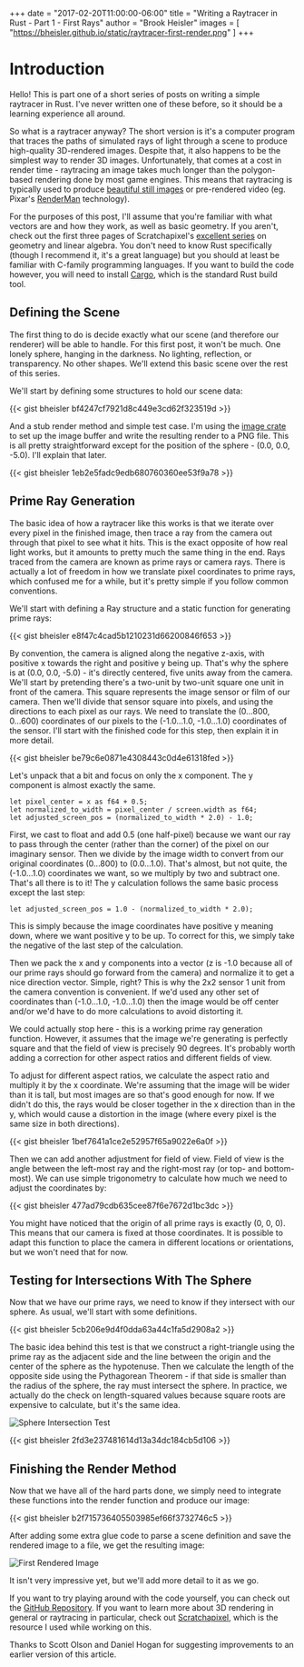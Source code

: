 +++
date = "2017-02-20T11:00:00-06:00"
title = "Writing a Raytracer in Rust - Part 1 - First Rays"
author = "Brook Heisler"
images = [
    "https://bheisler.github.io/static/raytracer-first-render.png"
]
+++

# Introduction

Hello! This is part one of a short series of posts on writing a simple raytracer
in Rust. I've never written one of these before, so it should be a learning
experience all around.

So what is a raytracer anyway? The short version is it's a computer program that
traces the paths of simulated rays of light through a scene to produce
high-quality 3D-rendered images. Despite that, it also happens to be the simplest
way to render 3D images. Unfortunately, that comes at a cost in render time -
raytracing an image takes much longer than the polygon-based rendering done by
most game engines. This means that raytracing is typically used to produce
[beautiful still images](http://hof.povray.org/) or pre-rendered video (eg.
Pixar's [RenderMan](https://renderman.pixar.com/) technology).

For the purposes of this post, I'll assume that you're familiar with what
vectors are and how they work, as well as basic geometry. If you aren't, check
out the first three pages of Scratchapixel's
[excellent series](https://www.scratchapixel.com/lessons/mathematics-physics-for-computer-graphics/geometry/points-vectors-and-normals)
on geometry and linear algebra. You don't need to know Rust specifically (though
I recommend it, it's a great language) but you should at least be familiar with
C-family programming languages. If you want to build the code however, you will
need to install [Cargo](https://rustup.rs/), which is the standard Rust build
tool.

## Defining the Scene

The first thing to do is decide exactly what our scene (and therefore our
renderer) will be able to handle. For this first post, it won't be much. One
lonely sphere, hanging in the darkness. No lighting, reflection, or transparency.
No other shapes. We'll extend this basic scene over the rest of this series.

We'll start by defining some structures to hold our scene data:

{{< gist bheisler bf4247cf7921d8c449e3cd62f323519d >}}

And a stub render method and simple test case. I'm using the
[image crate](https://crates.io/crates/image) to set up the image buffer and
write the resulting render to a PNG file. This is all pretty straightforward
except for the position of the sphere - (0.0, 0.0, -5.0). I'll explain that
later.

{{< gist bheisler 1eb2e5fadc9edb680760360ee53f9a78 >}}

## Prime Ray Generation

The basic idea of how a raytracer like this works is that we iterate over every
pixel in the finished image, then trace a ray from the camera out through that
pixel to see what it hits. This is the exact opposite of how real light works,
but it amounts to pretty much the same thing in the end. Rays traced from the
camera are known as prime rays or camera rays. There is actually a lot of
freedom in how we translate pixel coordinates to prime rays, which confused me
for a while, but it's pretty simple if you follow common conventions.

We'll start with defining a Ray structure and a static function for generating
prime rays:

{{< gist bheisler e8f47c4cad5b1210231d66200846f653 >}}

By convention, the camera is aligned along the negative z-axis, with positive x
towards the right and positive y being up. That's why the sphere is at
(0.0, 0.0, -5.0) - it's directly centered, five units away from the camera.
We'll start by pretending there's a two-unit by two-unit square one unit in
front of the camera. This square represents the image sensor or film of our camera.
Then we'll divide that sensor square into pixels, and using the directions to each
pixel as our rays. We need to translate the (0...800, 0...600) coordinates of our
pixels to the (-1.0...1.0, -1.0...1.0) coordinates of the sensor. I'll start
with the finished code for this step, then explain it in more detail.

{{< gist bheisler be79c6e0871e4308443c0d4e61318fed >}}

Let's unpack that a bit and focus on only the x component. The y component is
almost exactly the same.

    let pixel_center = x as f64 + 0.5;
    let normalized_to_width = pixel_center / screen.width as f64;
    let adjusted_screen_pos = (normalized_to_width * 2.0) - 1.0;

First, we cast to float and add 0.5 (one half-pixel) because we want our ray to
pass through the center (rather than the corner) of the pixel on our imaginary
sensor. Then we divide by the image width to convert from our original
coordinates (0...800) to (0.0...1.0). That's almost, but not quite, the
(-1.0...1.0) coordinates we want, so we multiply by two and subtract one. That's
all there is to it! The y calculation follows the same basic process except the
last step:

    let adjusted_screen_pos = 1.0 - (normalized_to_width * 2.0);

This is simply because the image coordinates have positive y meaning down, where
we want positive y to be up. To correct for this, we simply take the negative of
the last step of the calculation.

Then we pack the x and y components into a vector (z is -1.0 because all
of our prime rays should go forward from the camera) and normalize it to get a
nice direction vector. Simple, right? This is why the 2x2 sensor 1 unit from the
camera convention is convenient. If we'd used any other set of coordinates than
(-1.0...1.0, -1.0...1.0) then the image would be off center and/or we'd have to
do more calculations to avoid distorting it.

We could actually stop here - this is a working prime ray generation function.
However, it assumes that the image we're generating is perfectly square and that
the field of view is precisely 90 degrees. It's probably worth adding a
correction for other aspect ratios and different fields of view.

To adjust for different aspect ratios, we calculate the aspect ratio and
multiply it by the x coordinate. We're assuming that the image will be wider than
it is tall, but most images are so that's good enough for now. If we didn't do
this, the rays would be closer together in the x direction than in the y, which
would cause a distortion in the image (where every pixel is the same size in
both directions).

{{< gist bheisler 1bef7641a1ce2e52957f65a9022e6a0f >}}

Then we can add another adjustment for field of view. Field of view is the angle
between the left-most ray and the right-most ray (or top- and bottom-most). We
can use simple trigonometry to calculate how much we need to adjust the
coordinates by:

{{< gist bheisler 477ad79cdb635cee87f6e7672d1bc3dc >}}

You might have noticed that the origin of all prime rays is exactly (0, 0, 0).
This means that our camera is fixed at those coordinates. It is possible to adapt
this function to place the camera in different locations or orientations, but
we won't need that for now.

## Testing for Intersections With The Sphere

Now that we have our prime rays, we need to know if they intersect with our
sphere. As usual, we'll start with some definitions.

{{< gist bheisler 5cb206e9d4f0dda63a44c1fa5d2908a2 >}}

The basic idea behind this test is that we construct a right-triangle using the
prime ray as the adjacent side and the line between the origin and the center
of the sphere as the hypotenuse. Then we calculate the length of the opposite
side using the Pythagorean Theorem - if that side is smaller than the radius of
the sphere, the ray must intersect the sphere. In practice, we actually do the
check on length-squared values because square roots are expensive to calculate,
but it's the same idea.

![Sphere Intersection Test](/static/sphere-intersection-test.png)

{{< gist bheisler 2fd3e237481614d13a34dc184cb5d106 >}}

## Finishing the Render Method

Now that we have all of the hard parts done, we simply need to integrate these
functions into the render function and produce our image:

{{< gist bheisler b2f715736405503985ef66f3732746c5 >}}

After adding some extra glue code to parse a scene definition and save the
rendered image to a file, we get the resulting image:

![First Rendered Image](/static/raytracer-first-render.png)

It isn't very impressive yet, but we'll add more detail to it as we go.

If you want to try playing around with the code yourself, you can check out the
[GitHub Repository](https://github.com/bheisler/raytracer). If you want to learn
more about 3D rendering in general or raytracing in particular, check out
[Scratchapixel](https://www.scratchapixel.com/index.php), which is the resource
I used while working on this.

Thanks to Scott Olson and Daniel Hogan for suggesting improvements to an
earlier version of this article.

